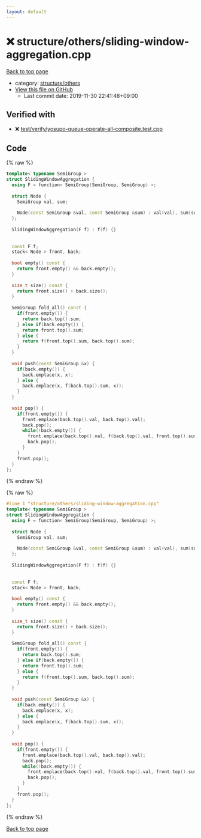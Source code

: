 ```yaml
---
layout: default
---
```


<!-- mathjax config similar to math.stackexchange -->
<script type="text/javascript" async
  src="https://cdnjs.cloudflare.com/ajax/libs/mathjax/2.7.5/MathJax.js?config=TeX-MML-AM_CHTML">
</script>
<script type="text/x-mathjax-config">
  MathJax.Hub.Config({
    TeX: { equationNumbers: { autoNumber: "AMS" }},
    tex2jax: {
      inlineMath: [ ['$','$'] ],
      processEscapes: true
    },
    "HTML-CSS": { matchFontHeight: false },
    displayAlign: "left",
    displayIndent: "2em"
  });
</script>

<script type="text/javascript" src="https://cdnjs.cloudflare.com/ajax/libs/jquery/3.4.1/jquery.min.js"></script>
<script src="https://cdn.jsdelivr.net/npm/jquery-balloon-js@1.1.2/jquery.balloon.min.js" integrity="sha256-ZEYs9VrgAeNuPvs15E39OsyOJaIkXEEt10fzxJ20+2I=" crossorigin="anonymous"></script>
<script type="text/javascript" src="../../../assets/js/copy-button.js"></script>
<link rel="stylesheet" href="../../../assets/css/copy-button.css" />


# :x: structure/others/sliding-window-aggregation.cpp

<a href="../../../index.html">Back to top page</a>

* category: <a href="../../../index.html#40d73e22b7d986e3399449c25c8b23a1">structure/others</a>
* <a href="{{ site.github.repository_url }}/blob/master/structure/others/sliding-window-aggregation.cpp">View this file on GitHub</a>
    - Last commit date: 2019-11-30 22:41:48+09:00




## Verified with

* :x: <a href="../../../verify/test/verify/yosupo-queue-operate-all-composite.test.cpp.html">test/verify/yosupo-queue-operate-all-composite.test.cpp</a>


## Code

<a id="unbundled"></a>
{% raw %}
```cpp
template< typename SemiGroup >
struct SlidingWindowAggregation {
  using F = function< SemiGroup(SemiGroup, SemiGroup) >;
 
  struct Node {
    SemiGroup val, sum;
 
    Node(const SemiGroup &val, const SemiGroup &sum) : val(val), sum(sum) {}
  };
 
  SlidingWindowAggregation(F f) : f(f) {}
 
 
  const F f;
  stack< Node > front, back;
 
  bool empty() const {
    return front.empty() && back.empty();
  }
 
  size_t size() const {
    return front.size() + back.size();
  }
 
  SemiGroup fold_all() const {
    if(front.empty()) {
      return back.top().sum;
    } else if(back.empty()) {
      return front.top().sum;
    } else {
      return f(front.top().sum, back.top().sum);
    }
  }
 
  void push(const SemiGroup &x) {
    if(back.empty()) {
      back.emplace(x, x);
    } else {
      back.emplace(x, f(back.top().sum, x));
    }
  }
 
  void pop() {
    if(front.empty()) {
      front.emplace(back.top().val, back.top().val);
      back.pop();
      while(!back.empty()) {
        front.emplace(back.top().val, f(back.top().val, front.top().sum));
        back.pop();
      }
    }
    front.pop();
  }
};

```
{% endraw %}

<a id="bundled"></a>
{% raw %}
```cpp
#line 1 "structure/others/sliding-window-aggregation.cpp"
template< typename SemiGroup >
struct SlidingWindowAggregation {
  using F = function< SemiGroup(SemiGroup, SemiGroup) >;
 
  struct Node {
    SemiGroup val, sum;
 
    Node(const SemiGroup &val, const SemiGroup &sum) : val(val), sum(sum) {}
  };
 
  SlidingWindowAggregation(F f) : f(f) {}
 
 
  const F f;
  stack< Node > front, back;
 
  bool empty() const {
    return front.empty() && back.empty();
  }
 
  size_t size() const {
    return front.size() + back.size();
  }
 
  SemiGroup fold_all() const {
    if(front.empty()) {
      return back.top().sum;
    } else if(back.empty()) {
      return front.top().sum;
    } else {
      return f(front.top().sum, back.top().sum);
    }
  }
 
  void push(const SemiGroup &x) {
    if(back.empty()) {
      back.emplace(x, x);
    } else {
      back.emplace(x, f(back.top().sum, x));
    }
  }
 
  void pop() {
    if(front.empty()) {
      front.emplace(back.top().val, back.top().val);
      back.pop();
      while(!back.empty()) {
        front.emplace(back.top().val, f(back.top().val, front.top().sum));
        back.pop();
      }
    }
    front.pop();
  }
};

```
{% endraw %}

<a href="../../../index.html">Back to top page</a>

